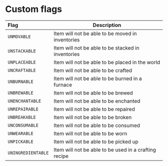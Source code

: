 # Custom flags

| Flag               | Description                                           |
|:-------------------|-------------------------------------------------------|
| `UNMOVABLE`        | Item will not be able to be moved in inventories      |
| `UNSTACKABLE`      | Item will not be able to be stacked in inventories    |
| `UNPLACEABLE`      | Item will not be able to be placed in the world       |
| `UNCRAFTABLE`      | Item will not be able to be crafted                   |
| `UNBURNABLE`       | Item will not be able to be burned in a furnace       |
| `UNBREWABLE`       | Item will not be able to be brewed                    |
| `UNENCHANTABLE`    | Item will not be able to be enchanted                 |
| `UNREPAIRABLE`     | Item will not be able to be repaired                  |
| `UNBREAKABLE`      | Item will not be able to be broken                    |
| `UNCONSUMABLE`     | Item will not be able to be consumed                  |
| `UNWEARABLE`       | Item will not be able to be worn                      |
| `UNPICKABLE`       | Item will not be able to be picked up                 |
| `UNINGREDIENTABLE` | Item will not be able to be used in a crafting recipe |

